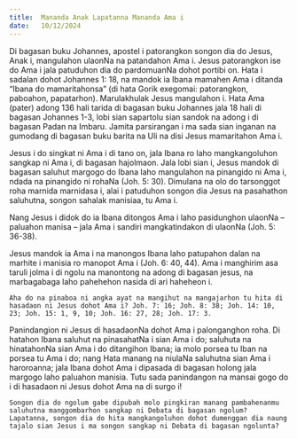 ```yaml
---
title:  Mananda Anak Lapatanna Mananda Ama i
date:   10/12/2024
---
```


Di bagasan buku Johannes, apostel i patorangkon songon dia do Jesus, Anak i, mangulahon ulaonNa na patandahon Ama i. Jesus patorangkon ise do Ama i jala patuduhon dia do pardomuanNa dohot portibi on. Hata i sadalan dohot Johannes 1: 18, na mandok ia Ibana mamahen Ama i ditanda “Ibana do mamaritahonsa” (di hata Gorik exegomai: patorangkon, paboahon, papatarhon). Marulakhulak Jesus mangulahon i. Hata Ama (pater) adong 136 hali tarida di bagasan buku Johannes jala 18 hali di bagasan Johannes 1-3, lobi sian sapartolu sian sandok na adong i di bagasan Padan na Imbaru. Jamita parsirangan i ma sada sian inganan na gumodang di bagasan buku barita na Uli na disi Jesus mamaritahon Ama i.

Jesus i do singkat ni Ama i di tano on, jala Ibana ro laho mangkangoluhon sangkap ni Ama i, di bagasan hajolmaon. Jala lobi sian i, Jesus mandok di bagasan saluhut margogo do Ibana laho mangulahon na pinangido ni Ama i, ndada na pinangido ni rohaNa (Joh. 5: 30). Dimulana na olo do tarsonggot roha marnida marnidasa i, alai i patuduhon songon dia Jesus na pasahathon saluhutna, songon sahalak manisiaa, tu Ama i.

Nang Jesus i didok do ia Ibana ditongos Ama i laho pasidunghon ulaonNa – paluahon manisa – jala Ama i sandiri mangkatindakon di ulaonNa (Joh. 5: 36-38).

Jesus mandok ia Ama i na manongos Ibana laho patupahon dalan na marhite i manisia ro manopot Ama i (Joh. 6: 40, 44). Ama i manghirim asa taruli jolma i di ngolu na manontong na adong di bagasan jesus, na marbagabaga laho pahehehon nasida di ari haheheon i.

`Aha do na pinaboa ni angka ayat na mangihut na mangajarhon tu hita di hasadaon ni Jesus dohot Ama i? Joh. 7: 16; Joh. 8: 38; Joh. 14: 10, 23; Joh. 15: 1, 9, 10; Joh. 16: 27, 28; Joh. 17: 3.`

Panindangion ni Jesus di hasadaonNa dohot Ama i palonganghon roha. Di hatahon Ibana saluhut na pinasahatNa i sian Ama i do; saluhuta na hinatahonNa sian Ama i do ditangihon Ibana; ia molo porsea tu Iban na porsea tu Ama i do; nang Hata manang na niulaNa saluhutna sian Ama i haroroanna; jala Ibana dohot Ama i dipasada di bagasan holong jala margogo laho paluahon manisia. Tutu sada panindangon na mansai gogo do i di hasadaon ni Jesus dohot Ama na di surgo i!

`Songon dia do ngolum gabe dipubah molo pingkiran manang pambahenanmu saluhutna manggombarhon sangkap ni Debata di bagasan ngolum? Lapatanna, songon dia do hita mangkangoluhon dohot dumenggan dia naung tajalo sian Jesus i ma songon sangkap ni Debata di bagasan ngolunta?`